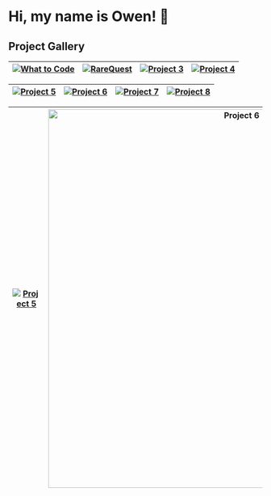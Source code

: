 # Hi, my name is Owen! 👋 

## Project Gallery

| [![What to Code](https://github.com/user-attachments/assets/5e4c6624-50d4-4af5-8cec-f7b87fa2b53c)](https://github.com/owencooke/what-to-code) | [![RareQuest](https://github.com/user-attachments/assets/979de35e-e915-45d7-87da-2f588c33ea5a)](https://github.com/owencooke/RareQuest) | [![Project 3](https://github.com/user-attachments/assets/cb7078f1-70d4-41e8-9028-d7c5e5794965)](https://github.com/yourusername/project3) | [![Project 4](https://github.com/user-attachments/assets/58898bda-e7ab-4572-ac59-2da2ba78a5e7)](https://github.com/yourusername/project4) |
| --- | --- | --- | --- |


| [![Project 5](https://github.com/user-attachments/assets/f754a363-0103-447a-a407-9b25f93e103d)](https://github.com/yourusername/project5) | [![Project 6](https://github.com/user-attachments/assets/6238760f-c344-481f-b18e-394ea0c54f3b)](https://github.com/yourusername/project6) | [![Project 7](https://github.com/user-attachments/assets/43b60f74-adb0-4c09-ba9f-9715b088c0f3)](https://github.com/yourusername/project7) | [![Project 8](https://github.com/user-attachments/assets/06cc7007-228f-4ace-8dcb-757433575799)](https://github.com/yourusername/project8) |
| --- | --- | --- | --- |

| [![Project 5](https://github.com/user-attachments/assets/afe95f74-99d9-4f17-9f7c-6fe11b7fc999)](https://github.com/yourusername/project5) | [<img src="https://github.com/user-attachments/assets/1c8077a4-76ad-419d-a986-4949f1948a76" width="750" alt="Project 6">](https://github.com/yourusername/project6) | <img src="https://github.com/user-attachments/assets/96506034-c371-4301-be52-15237c324516" width="230" height="230" alt="Project 6"> | <img src="https://upload.wikimedia.org/wikipedia/commons/thumb/8/89/HD_transparent_picture.png/640px-HD_transparent_picture.png" width="750" alt="Project 6"> |
| --- | --- | --- | --- |


